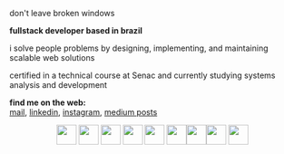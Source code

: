don't leave broken windows

<b>fullstack developer based in brazil</b>

i solve people problems by designing, implementing, and maintaining scalable web solutions

certified in a technical course at Senac and currently studying systems analysis and development 

<b>find me on the web:</b><br/>
<a href="mailto:joaovitorvieiradeborba@gmail.com">mail</a>, <a href="https://www.linkedin.com/in/jxaovito/">linkedin</a>, <a href="instagram.com/jxaovito">instagram</a>, <a href="https://medium.com/@jxaovito">medium posts</a>

<div align="center">
<img src="https://cdn.jsdelivr.net/gh/devicons/devicon/icons/php/php-original.svg" width="35" height="35" /> <img src="https://cdn.jsdelivr.net/gh/devicons/devicon/icons/javascript/javascript-original.svg" width="35" height="35" /> <img src="https://cdn.jsdelivr.net/gh/devicons/devicon@latest/icons/codeigniter/codeigniter-plain.svg" width="35" height="35"/> <img src="https://cdn.jsdelivr.net/gh/devicons/devicon/icons/vuejs/vuejs-original.svg" width="35" height="35" /> <img src="https://cdn.jsdelivr.net/gh/devicons/devicon/icons/mysql/mysql-original.svg" width="35" height="35" /> <img src="https://cdn.jsdelivr.net/gh/devicons/devicon/icons/html5/html5-original.svg" width="35" height="35"/><img src="https://cdn.jsdelivr.net/gh/devicons/devicon/icons/css3/css3-original.svg" width="35" height="35" /><img src="https://cdn.jsdelivr.net/gh/devicons/devicon@latest/icons/tailwindcss/tailwindcss-original.svg" width="35" height="35"/>
  <img src="https://cdn.jsdelivr.net/gh/devicons/devicon/icons/bootstrap/bootstrap-original.svg" width="35" height="35" />
</div>
